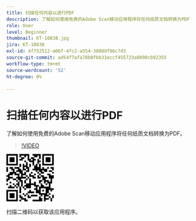 ```yaml
---
title: 扫描任何内容以进行PDF
description: 了解如何使用免费的Adobe Scan移动应用程序将任何纸质文档转换为PDF
role: User
level: Beginner
thumbnail: KT-10838.jpg
jira: KT-10838
exl-id: 4f752512-a06f-4fc2-a554-30889f96c7d3
source-git-commit: ad54f7afa78b0fbb31eccf455723a8890cb92355
workflow-type: tm+mt
source-wordcount: '52'
ht-degree: 0%

---
```


# 扫描任何内容以进行PDF

了解如何使用免费的Adobe Scan移动应用程序将任何纸质文档转换为PDF。

>[!VIDEO](https://video.tv.adobe.com/v/3409254?quality=12&learn=on&hidetitle=true)

![二维码](../assets/Scanqrcode.jpg)

扫描二维码以获取该应用程序。
